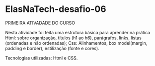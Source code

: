 # ElasNaTech-desafio-06

PRIMEIRA ATIVADADE DO CURSO

Nesta atividade foi feita uma estrutura básica para aprender na prática Html: sobre organização, títulos (h1 ao h6), parágrafos, links, listas (ordenadas e não ordenadas); Css: Alinhamentos, box model(margin, padding e border), estilização (fonte e cores).

Tecnologias utilizadas: Html e CSS.

